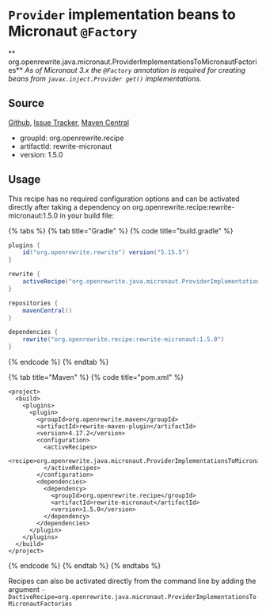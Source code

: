 # `Provider` implementation beans to Micronaut `@Factory`

** org.openrewrite.java.micronaut.ProviderImplementationsToMicronautFactories**
_As of Micronaut 3.x the `@Factory` annotation is required for creating beans from `javax.inject.Provider get()` implementations._

## Source

[Github](https://github.com/openrewrite/rewrite-micronaut), [Issue Tracker](https://github.com/openrewrite/rewrite-micronaut/issues), [Maven Central](https://search.maven.org/artifact/org.openrewrite.recipe/rewrite-micronaut/1.5.0/jar)

* groupId: org.openrewrite.recipe
* artifactId: rewrite-micronaut
* version: 1.5.0


## Usage

This recipe has no required configuration options and can be activated directly after taking a dependency on org.openrewrite.recipe:rewrite-micronaut:1.5.0 in your build file:

{% tabs %}
{% tab title="Gradle" %}
{% code title="build.gradle" %}
```groovy
plugins {
    id("org.openrewrite.rewrite") version("5.15.5")
}

rewrite {
    activeRecipe("org.openrewrite.java.micronaut.ProviderImplementationsToMicronautFactories")
}

repositories {
    mavenCentral()
}

dependencies {
    rewrite("org.openrewrite.recipe:rewrite-micronaut:1.5.0")
}
```
{% endcode %}
{% endtab %}

{% tab title="Maven" %}
{% code title="pom.xml" %}
```markup
<project>
  <build>
    <plugins>
      <plugin>
        <groupId>org.openrewrite.maven</groupId>
        <artifactId>rewrite-maven-plugin</artifactId>
        <version>4.17.2</version>
        <configuration>
          <activeRecipes>
            <recipe>org.openrewrite.java.micronaut.ProviderImplementationsToMicronautFactories</recipe>
          </activeRecipes>
        </configuration>
        <dependencies>
          <dependency>
            <groupId>org.openrewrite.recipe</groupId>
            <artifactId>rewrite-micronaut</artifactId>
            <version>1.5.0</version>
          </dependency>
        </dependencies>
      </plugin>
    </plugins>
  </build>
</project>
```
{% endcode %}
{% endtab %}
{% endtabs %}

Recipes can also be activated directly from the command line by adding the argument `-DactiveRecipe=org.openrewrite.java.micronaut.ProviderImplementationsToMicronautFactories`
